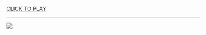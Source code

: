 
<a href="https://premium76.site?title=fighting_unblocked_games&ref=13M">CLICK TO PLAY</a></h3>
<hr>

<a href="https://premium76.site?title=fighting_unblocked_games&ref=13M"><img src="https://clearcache.store/games.png"></a>


